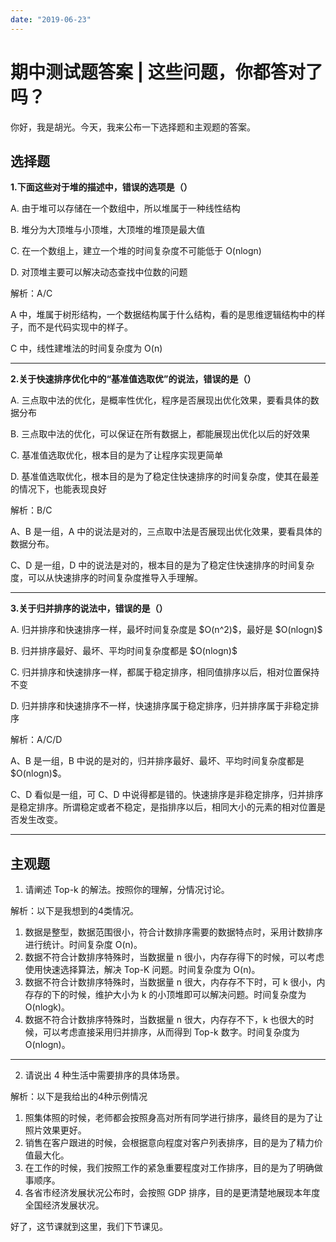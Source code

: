 ```yaml
---
date: "2019-06-23"
---  
```

      
# 期中测试题答案 | 这些问题，你都答对了吗？
你好，我是胡光。今天，我来公布一下选择题和主观题的答案。

## 选择题

**1.下面这些对于堆的描述中，错误的选项是（）**

A. 由于堆可以存储在一个数组中，所以堆属于一种线性结构

B. 堆分为大顶堆与小顶堆，大顶堆的堆顶是最大值

C. 在一个数组上，建立一个堆的时间复杂度不可能低于 O\(nlogn\)

D. 对顶堆主要可以解决动态查找中位数的问题

解析：A/C

A 中，堆属于树形结构，一个数据结构属于什么结构，看的是思维逻辑结构中的样子，而不是代码实现中的样子。

C 中，线性建堆法的时间复杂度为 O\(n\)

* * *

**2.关于快速排序优化中的“基准值选取优”的说法，错误的是（）**

A. 三点取中法的优化，是概率性优化，程序是否展现出优化效果，要看具体的数据分布

B. 三点取中法的优化，可以保证在所有数据上，都能展现出优化以后的好效果

C. 基准值选取优化，根本目的是为了让程序实现更简单

D. 基准值选取优化，根本目的是为了稳定住快速排序的时间复杂度，使其在最差的情况下，也能表现良好

解析：B/C

A、B 是一组，A 中的说法是对的，三点取中法是否展现出优化效果，要看具体的数据分布。

C、D 是一组，D 中的说法是对的，根本目的是为了稳定住快速排序的时间复杂度，可以从快速排序的时间复杂度推导入手理解。

* * *

**3.关于归并排序的说法中，错误的是（）**

A. 归并排序和快速排序一样，最坏时间复杂度是 \$O\(n\^2\)\$，最好是 \$O\(nlogn\)\$

B. 归并排序最好、最坏、平均时间复杂度都是 \$O\(nlogn\)\$

C. 归并排序和快速排序一样，都属于稳定排序，相同值排序以后，相对位置保持不变

D. 归并排序和快速排序不一样，快速排序属于稳定排序，归并排序属于非稳定排序

解析：A/C/D

A、B 是一组，B 中说的是对的，归并排序最好、最坏、平均时间复杂度都是 \$O\(nlogn\)\$。

C、D 看似是一组，可 C、D 中说得都是错的。快速排序是非稳定排序，归并排序是稳定排序。所谓稳定或者不稳定，是指排序以后，相同大小的元素的相对位置是否发生改变。

* * *

## 主观题

1.  请阐述 Top-k 的解法。按照你的理解，分情况讨论。

解析：以下是我想到的4类情况。

1.  数据是整型，数据范围很小，符合计数排序需要的数据特点时，采用计数排序进行统计。时间复杂度 O\(n\)。
2.  数据不符合计数排序特殊时，当数据量 n 很小，内存存得下的时候，可以考虑使用快速选择算法，解决 Top-K 问题。时间复杂度为 O\(n\)。
3.  数据不符合计数排序特殊时，当数据量 n 很大，内存存不下时，可 k 很小，内存存的下的时候，维护大小为 k 的小顶堆即可以解决问题。时间复杂度为 O\(nlogk\)。
4.  数据不符合计数排序特殊时，当数据量 n 很大，内存存不下，k 也很大的时候，可以考虑直接采用归并排序，从而得到 Top-k 数字。时间复杂度为 O\(nlogn\)。

* * *

2.  请说出 4 种生活中需要排序的具体场景。

解析：以下是我给出的4种示例情况

1.  照集体照的时候，老师都会按照身高对所有同学进行排序，最终目的是为了让照片效果更好。
2.  销售在客户跟进的时候，会根据意向程度对客户列表排序，目的是为了精力价值最大化。
3.  在工作的时候，我们按照工作的紧急重要程度对工作排序，目的是为了明确做事顺序。
4.  各省市经济发展状况公布时，会按照 GDP 排序，目的是更清楚地展现本年度全国经济发展状况。

好了，这节课就到这里，我们下节课见。